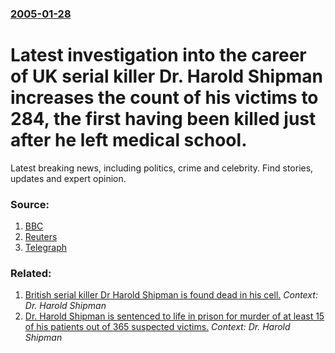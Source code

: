 ### [2005-01-28](/news/2005/01/28/index.md)

#  Latest investigation into the career of UK serial killer Dr. Harold Shipman increases the count of his victims to 284, the first having been killed just after he left medical school. 

Latest breaking news, including politics, crime and celebrity. Find stories, updates and expert opinion.


### Source:

1. [BBC](http://news.bbc.co.uk/1/hi/england/manchester/4212627.stm)
2. [Reuters](http://www.reuters.co.uk/newsArticle.jhtml?type=topNews&storyID=661968)
3. [Telegraph](http://www.telegraph.co.uk/news/main.jhtml?xml=/news/2005/01/28/nship28.xml&sSheet=/portal/2005/01/28/ixportal.html)

### Related:

1. [ British serial killer Dr Harold Shipman is found dead in his cell.](/news/2004/01/13/british-serial-killer-dr-harold-shipman-is-found-dead-in-his-cell.md) _Context: Dr. Harold Shipman_
2. [Dr. Harold Shipman is sentenced to life in prison for murder of at least 15 of his patients out of 365 suspected victims.](/news/2000/01/31/dr-harold-shipman-is-sentenced-to-life-in-prison-for-murder-of-at-least-15-of-his-patients-out-of-365-suspected-victims.md) _Context: Dr. Harold Shipman_

